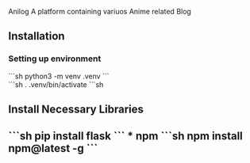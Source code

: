 Anilog
A platform containing variuos Anime related Blog
<h2>Installation</h2>
<h3>Setting up environment</h3>
```sh 
python3 -m venv .venv
```
<br>
```sh
. .venv/bin/activate
```sh

<h2>Install Necessary Libraries<h2>
```sh
pip install flask
```
* npm
  ```sh
  npm install npm@latest -g
  ```
